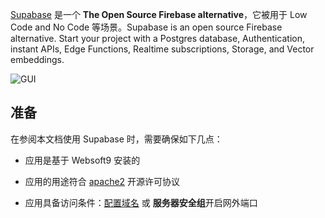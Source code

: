 [Supabase](https://supabase.com/) 是一个 **The Open Source Firebase alternative**，它被用于 Low Code and No Code  等场景。Supabase is an open source Firebase alternative. Start your project with a Postgres database, Authentication, instant APIs, Edge Functions, Realtime subscriptions, Storage, and Vector embeddings.


![GUI](https://libs.websoft9.com/Websoft9/DocsPicture/zh/supabase/supabase-gui-websoft9.jpg)


## 准备

在参阅本文档使用 Supabase 时，需要确保如下几点：

- 应用是基于 Websoft9 安装的

- 应用的用途符合 [apache2](https://opensource.org/licenses/Apache-2.0) 开源许可协议

- 应用具备访问条件：[配置域名](./guide/appsetdomain) 或 **服务器安全组**开启网外端口